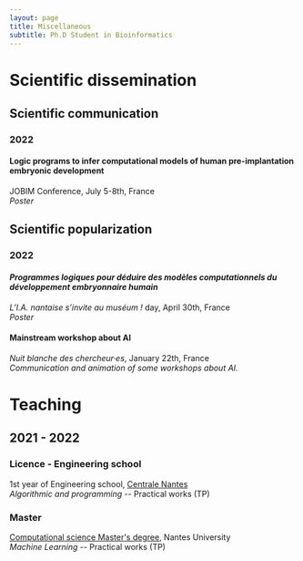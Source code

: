 ```yaml
---
layout: page
title: Miscellaneous
subtitle: Ph.D Student in Bioinformatics
---
```


# Scientific dissemination

## Scientific communication

### 2022

#### Logic programs to infer computational models of human pre-implantation embryonic development
JOBIM Conference, July 5-8th, France <br/>
*Poster*

## Scientific popularization

### 2022

#### *Programmes logiques pour déduire des modèles computationnels du développement embryonnaire humain*

*L’I.A. nantaise s’invite au muséum !* day, April 30th, France <br/>
*Poster*

#### Mainstream workshop about AI
*Nuit blanche des chercheur·es*, January 22th, France <br/>
*Communication and animation of some workshops about AI.*


# Teaching

## 2021 - 2022

### Licence - Engineering school
1st year of Engineering school, [Centrale Nantes](https://www.ec-nantes.fr/)<br/>
*Algorithmic and programming* -- Practical works (TP)

### Master
[Computational science Master's degree](https://sciences-techniques.univ-nantes.fr/formations/masters/master-informatique), Nantes University <br/>
*Machine Learning* -- Practical works (TP)